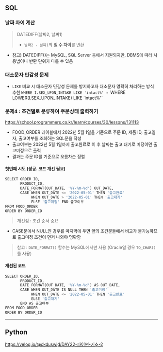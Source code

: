 ## SQL

### 날짜 차이 계산
> DATEDIFF(날짜2, 날짜1)
> - `날짜2 - 날짜1`의 **일 수 차이**를 반환

- 참고) DATEDIFF()는 MySQL, SQL Server 등에서 지원되지만, DBMS에 따라 사용법이나 반환 단위가 다를 수 있음

### 대소문자 민감성 문제
- `LIKE` 비교 시 대소문자 민감성 문제를 방지하고자 대소문자 명확히 처리하는 방식 추천
`WHERE I.SEX_UPON_INTAKE LIKE 'intact%' → `WHERE LOWER(I.SEX_UPON_INTAKE) LIKE 'intact%'`

### 문제4 : 조건별로 분류하여 주문상태 출력하기

https://school.programmers.co.kr/learn/courses/30/lessons/131113

- FOOD_ORDER 테이블에서 2022년 5월 1일을 기준으로 주문 ID, 제품 ID, 출고일자, 출고여부를 조회하는 SQL문을 작성
- 출고여부는 2022년 5월 1일까지 출고완료로 이 후 날짜는 출고 대기로 미정이면 출고미정으로 출력
- 결과는 주문 ID를 기준으로 오름차순 정렬

#### 첫번째 시도 (성공. 코드 개선 필요)
```python
SELECT ORDER_ID,
       PRODUCT_ID,
       DATE_FORMAT(OUT_DATE, '%Y-%m-%d') OUT_DATE,
       CASE WHEN OUT_DATE <= '2022-05-01' THEN '출고완료'
            WHEN OUT_DATE > '2022-05-01' THEN '출고대기'
            ELSE '출고미정' END 출고여부
FROM FOOD_ORDER
ORDER BY ORDER_ID
```

> 개선점 : 조건 순서 중요
- CASE문에서 NULL인 경우를 마지막에 두면 앞의 조건문들에서 비교가 불가능하므로 출고미정 조건이 먼저 나와야 명확함

> 참고 : `DATE_FORMAT()` 함수는 MySQL에서만 사용 (Oracle일 경우 `TO_CHAR()`를 사용)

#### 개선된 코드
```python
SELECT ORDER_ID,
       PRODUCT_ID,
       DATE_FORMAT(OUT_DATE, '%Y-%m-%d') AS OUT_DATE,
       CASE WHEN OUT_DATE IS NULL THEN '출고미정'
            WHEN OUT_DATE <= '2022-05-01' THEN '출고완료'
            ELSE '출고대기'
       END AS 출고여부
FROM FOOD_ORDER
ORDER BY ORDER_ID
```

---

## Python

https://velog.io/@ckduswjd/DAY22-파이썬-기초-2
